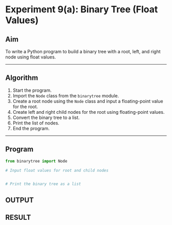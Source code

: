# Experiment 9(a): Binary Tree (Float Values)

## Aim
To write a Python program to build a binary tree with a root, left, and right node using float values.

---

## Algorithm

1. Start the program.
2. Import the `Node` class from the `binarytree` module.
3. Create a root node using the `Node` class and input a floating-point value for the root.
4. Create left and right child nodes for the root using floating-point values.
5. Convert the binary tree to a list.
6. Print the list of nodes.
7. End the program.

---

## Program

```python
from binarytree import Node

# Input float values for root and child nodes


# Print the binary tree as a list

```

## OUTPUT

## RESULT
